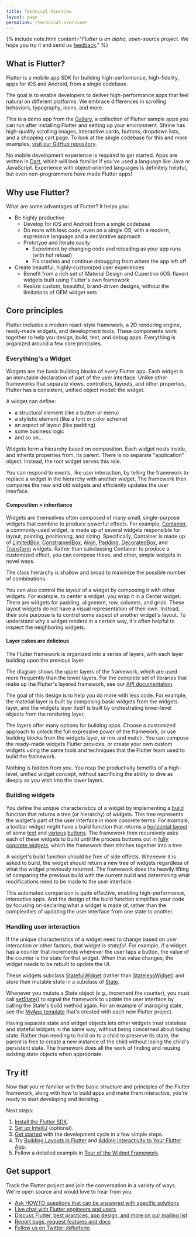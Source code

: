 ```yaml
---
title: Technical Overview
layout: page
permalink: /technical-overview/
---
```


{% include note.html content="_Flutter is an alpha, open-source project_. We hope you try it and send us [feedback](/support/)." %}

## What is Flutter?

Flutter is a mobile app SDK for building high-performance, high-fidelity,
apps for iOS and Android, from a single codebase.

The goal is to enable developers to deliver high-performance apps that feel natural
on different platforms. We embrace differences in scrolling behaviors,
typography, icons, and more.

<object type="image/svg+xml" data="/images/whatisflutter/hero-shrine.svg" style="width: 100%; height: 100%;"></object>

This is a demo app from the [Gallery](https://github.com/flutter/flutter/tree/master/examples/flutter_gallery/lib/demo),
a collection of Flutter sample apps you can run after installing Flutter and setting
up your environment. Shrine has high-quality scrolling images, interactive cards,
buttons, dropdown lists, and a shopping cart page. To look at the single codebase
for this and more examples, [visit our GitHub repository](https://github.com/flutter/flutter/tree/master/examples).

No mobile development experience is required to get started. Apps are written
in [Dart](https://dartlang.org/), which will look familiar if you've used a
language like Java or JavaScript. Experience with object-oriented languages
is definitely helpful, but even non-programmers have made Flutter apps!

## Why use Flutter?

What are some advantages of Flutter? It helps you:

*   Be highly productive
    *   Develop for iOS and Android from a single codebase
    *   Do more with less code, even on a single OS, with a modern, expressive
        language and a declarative approach
    *   Prototype and iterate easily
        *   Experiment by changing code and reloading as your app runs (with
            hot reload)
        *   Fix crashes and continue debugging from where the app left off
*   Create beautiful, highly-customized user experiences
    *   Benefit from a rich set of Material Design and Cupertino (iOS-flavor)
        widgets built using Flutter's own framework
    *   Realize custom, beautiful, brand-driven designs, without the
        limitations of OEM widget sets

## Core principles

Flutter includes a modern react-style framework, a 2D rendering engine,
ready-made widgets, and development tools. These components work together to help
you design, build, test, and debug apps. Everything is organized around a few core
principles.

### Everything's a Widget

Widgets are the basic building blocks of every Flutter app. Each widget is an
immutable declaration of part of the user interface.  Unlike other frameworks that
separate views, controllers, layouts, and other properties, Flutter has a
consistent, unified object model: the widget.

A widget can define:

*   a structural element (like a button or menu)
*   a stylistic element (like a font or color scheme)
*   an aspect of layout (like padding)
*   some business logic
*   and so on...

Widgets form a hierarchy based on composition.  Each widget nests inside, and
inherits properties from, its parent.  There is no separate "application" object.
Instead, the root widget serves this role.

You can respond to events, like user interaction, by telling the framework to
replace a widget in the hierarchy with another widget.  The framework then
compares the new and old widgets and efficiently updates the user interface.

#### Composition > inheritance

Widgets are themselves often composed of many small, single-purpose widgets that
combine to produce powerful effects.  For example, [Container](https://github.com/flutter/flutter/blob/master/packages/flutter/lib/src/widgets/container.dart),
a commonly-used widget, is made up of several widgets responsible for layout,
painting, positioning, and sizing. Specifically, Container is made up of
[LimitedBox](https://docs.flutter.io/flutter/widgets/LimitedBox-class.html),
[ConstrainedBox](https://docs.flutter.io/flutter/widgets/ConstrainedBox-class.html),
[Align](https://docs.flutter.io/flutter/widgets/Align-class.html),
[Padding](https://docs.flutter.io/flutter/widgets/Padding-class.html),
[DecoratedBox](https://docs.flutter.io/flutter/widgets/DecoratedBox-class.html),
and [Transform](https://docs.flutter.io/flutter/widgets/Transform-class.html)
widgets.  Rather than subclassing Container to produce a customized effect, you
can compose these, and other, simple widgets in novel ways.

The class hierarchy is shallow and broad to maximize the possible number of
combinations.

<object type="image/svg+xml" data="/images/whatisflutter/diagram-widgetclass.svg" style="width: 100%; height: 100%;"></object>

You can also control the *layout* of a widget by composing it with other widgets.
For example, to center a widget, you wrap it in a Center widget. There are
widgets for padding, alignment, row, columns, and grids. These layout widgets
do not have a visual representation of their own. Instead, their sole purpose is to
control some aspect of another widget's layout. To understand why a widget
renders in a certain way, it's often helpful to inspect the neighboring widgets.

#### Layer cakes are delicious

The Flutter framework is organized into a series of layers, with each layer
building upon the previous layer.

<object type="image/svg+xml" data="/images/whatisflutter/diagram-layercake.svg" style="width: 85%; height: 85%"></object>

The diagram shows the upper layers of the framework, which are used more
frequently than the lower layers. For the complete set of libraries that make up
the Flutter's layered framework, see our [API documentation](https://docs.flutter.io).

The goal of this design is to help you do more with less code.  For example,
the material layer is built by composing basic widgets from the widgets layer,
and the widgets layer itself is built by orchestrating lower-level objects from
the rendering layer.

The layers offer many options for building apps. Choose a customized approach to
unlock the full expressive power of the framework, or use building blocks from
the widgets layer, or mix and match. You can compose the ready-made widgets
Flutter provides, or create your own custom widgets using the same tools and
techniques that the Flutter team used to build the framework.

Nothing is hidden from you.  You reap the productivity benefits of a high-level,
unified widget concept, without sacrificing the ability to dive as deeply as you
wish into the lower layers.

### Building widgets

You define the unique characteristics of a widget by implementing a
[build](https://docs.flutter.io/flutter/widgets/StatelessWidget/build.html)
function that returns a tree (or hierarchy) of widgets. This tree represents the widget's part
of the user interface in more concrete terms.  For example, a toolbar widget might
have a build function that returns a [horizontal layout](https://docs.flutter.io/flutter/widgets/Row-class.html)
of some [text](https://docs.flutter.io/flutter/widgets/Text-class.html) and
[various](https://docs.flutter.io/flutter/material/IconButton-class.html)
[buttons](https://docs.flutter.io/flutter/material/PopupMenuButton-class.html).
The framework then recursively asks each of these widgets to build until the
process bottoms out in [fully concrete widgets](https://docs.flutter.io/flutter/widgets/RenderObjectWidget-class.html),
which the framework then stitches together into a tree.

A widget's build function should be free of side effects.  Whenever it is asked
to build, the widget should return a new tree of widgets regardless of what the
widget previously returned. The framework does the heavily lifting of comparing
the previous build with the current build and determining what modifications
need to be made to the user interface.

This automated comparison is quite effective, enabling high-performance,
interactive apps. And the design of the build function simplifies your code by
focusing on declaring what a widget is made of, rather than the complexities of
updating the user interface from one state to another.

### Handling user interaction

If the unique characteristics of a widget need to change based on user
interaction or other factors, that widget is *stateful*. For example, if a
widget has a counter that increments whenever the user taps a button, the value
of the counter is the state for that widget. When that value changes, the widget
needs to be rebuilt to update the UI.

These widgets subclass [StatefulWidget](https://docs.flutter.io/flutter/widgets/StatefulWidget-class.html)
(rather than [StatelessWidget](https://docs.flutter.io/flutter/widgets/StatelessWidget-class.html))
and store their mutable state in a subclass of [State](https://docs.flutter.io/flutter/widgets/State-class.html).

<object type="image/svg+xml" data="/images/whatisflutter/diagram-state.svg" style="width: 85%; height: 85%"></object>

Whenever you mutate a State object (e.g., increment the counter), you must call
[setState](https://docs.flutter.io/flutter/widgets/State/setState.html)() to
signal the framework to update the user interface by calling the State's build
method again. For an example of managing state, see the [MyApp template](https://github.com/flutter/flutter/blob/master/packages/flutter_tools/templates/create/lib/main.dart.tmpl) that's created with each new Flutter project.

Having separate state and widget objects lets other widgets treat stateless and
stateful widgets in the same way, without being concerned about losing state.
Rather than needing to hold on to a child to preserve its state, the parent is
free to create a new instance of the child without losing the child's persistent
state. The framework does all the work of finding and reusing existing state
objects when appropriate.

## Try it!

Now that you're familiar with the basic structure and principles of the Flutter
framework, along with how to build apps and make them interactive, you're ready
to start developing and iterating.

Next steps:

1.  [Install the Flutter SDK](/setup/).
1.  [Set up IntelliJ](/intellij-setup/) (optional).
1.  [Get started](/getting-started/) with the development cycle in a few simple steps.
1.  Try [Building Layouts in Flutter](/tutorials/layout/) and
    [Adding Interactivity to Your Flutter App](/tutorials/interactive/).
1.  Follow a detailed example in [Tour of the Widget Framework](/widgets-intro/).

## Get support

Track the Flutter project and join the conversation in a variety of ways.
We're open source and would love to hear from you.

- [Ask HOWTO questions that can be answered with specific solutions][so]
- [Live chat with Flutter engineers and users][gitter]
- [Discuss Flutter, best practices, app design, and more on our mailing list][mailinglist]
- [Report bugs, request features and docs][issues]
- [Follow us on Twitter: @flutterio](https://twitter.com/flutterio/)


[issues]: https://github.com/flutter/flutter/issues
[apidocs]: https://docs.flutter.io
[so]: https://stackoverflow.com/tags/flutter
[mailinglist]: https://groups.google.com/d/forum/flutter-dev
[gitter]: https://gitter.im/flutter/flutter
